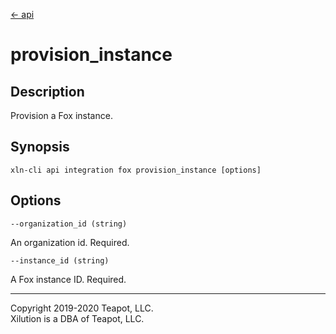 [<- api](../../../api/index.md)

# provision_instance

## Description

Provision a Fox instance.

## Synopsis

```
xln-cli api integration fox provision_instance [options]
```

## Options

`--organization_id (string)`

An organization id. Required.

`--instance_id (string)`

A Fox instance ID. Required.

---
Copyright 2019-2020 Teapot, LLC.  
Xilution is a DBA of Teapot, LLC.
